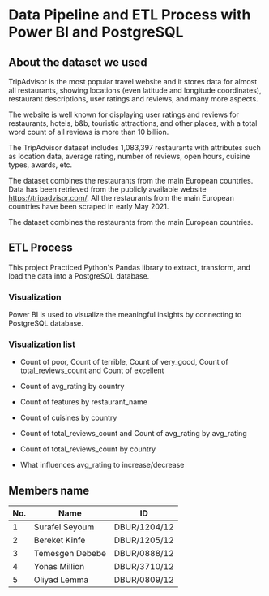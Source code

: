 # Data Pipeline and ETL Process with Power BI and PostgreSQL 
## About the dataset we used
TripAdvisor is the most popular travel website and it stores data for almost all restaurants, showing locations (even latitude and longitude coordinates), restaurant descriptions, user ratings and reviews, and many more aspects.

The website is well known for displaying user ratings and reviews for restaurants, hotels, b&b, touristic attractions, and other places, with a total word count of all reviews is more than 10 billion.

The TripAdvisor dataset includes 1,083,397 restaurants with attributes such as location data, average rating, number of reviews, open hours, cuisine types, awards, etc.

The dataset combines the restaurants from the main European countries.
Data has been retrieved from the publicly available website https://tripadvisor.com/.
All the restaurants from the main European countries have been scraped in early May 2021.

The dataset combines the restaurants from the main European countries.
## ETL Process
This project Practiced Python's Pandas library to extract, transform, and load the data into a PostgreSQL database.
  ### Visualization
  Power BI is used to visualize the meaningful insights by connecting to PostgreSQL database.
 ### Visualization list 
 - Count of poor, Count of terrible, Count of very_good, Count of total_reviews_count and Count of
excellent

- Count of avg_rating by country

- Count of features by restaurant_name

- Count of cuisines by country

- Count of total_reviews_count and Count of avg_rating by avg_rating

- Count of total_reviews_count by country

- What influences avg_rating to increase/decrease

## Members name
| No. | Name               | ID              |
| --- | ------------------ | --------------- |
|  1  | Surafel Seyoum     | DBUR/1204/12    |
|  2  | Bereket Kinfe      | DBUR/1205/12    |
|  3  | Temesgen Debebe    | DBUR/0888/12    |
|  4  | Yonas Million      | DBUR/3710/12    |
|  5  | Oliyad Lemma       | DBUR/0809/12    |
